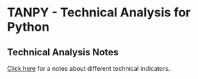 # TANPY - Technical Analysis for Python

## Technical Analysis Notes

[Click here](notes/index.md) for a notes about different technical indicators.
